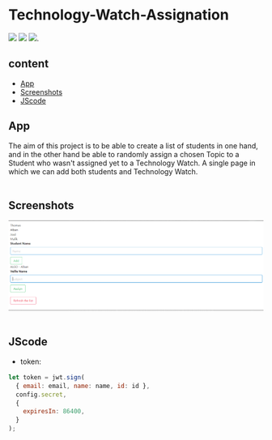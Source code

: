 # Technology-Watch-Assignation
![](https://img.shields.io/badge/javaScript-gray?logo=javaScript)
![](https://img.shields.io/badge/HTML-gray?logo=HTML5)
![](https://img.shields.io/badge/Bootstrap_vue-gray?logo=Bootstrap).

## content
* [App](#app)
* [Screenshots](#screenshots)
* [JScode](#JScode)

## App
The aim of this project is to be able to create a list of students in one hand, and in the other hand be able to randomly assign a chosen Topic to a Student who wasn't assigned yet to a Technology Watch. A single page in which we can add both students and Technology Watch.
<br><br>
## Screenshots
![Test Image 4](https://github.com/mowafag-omer/Technology-Watch-Assignation/blob/master/Capture.PNG)
<br><br>
## JScode
- token:
```js
let token = jwt.sign(
  { email: email, name: name, id: id },
  config.secret,
  {
    expiresIn: 86400,
  }
);
```
